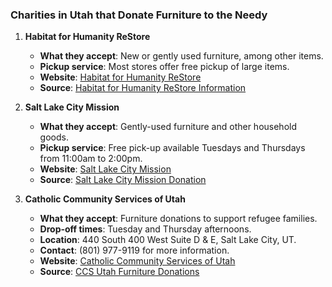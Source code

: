 ### Charities in Utah that Donate Furniture to the Needy

1. **Habitat for Humanity ReStore**
   - **What they accept**: New or gently used furniture, among other items.
   - **Pickup service**: Most stores offer free pickup of large items.
   - **Website**: [Habitat for Humanity ReStore](https://www.habitat.org/restores)
   - **Source**: [Habitat for Humanity ReStore Information](https://www.habitat.org/stories/does-habitat-offer-furniture-donation-pickup)

2. **Salt Lake City Mission**
   - **What they accept**: Gently-used furniture and other household goods.
   - **Pickup service**: Free pick-up available Tuesdays and Thursdays from 11:00am to 2:00pm.
   - **Website**: [Salt Lake City Mission](https://saltlakecitymission.org/donate/idonate/schedule-a-pick-up)
   - **Source**: [Salt Lake City Mission Donation](https://saltlakecitymission.org/donate/idonate/schedule-a-pick-up/)

3. **Catholic Community Services of Utah**
   - **What they accept**: Furniture donations to support refugee families.
   - **Drop-off times**: Tuesday and Thursday afternoons.
   - **Location**: 440 South 400 West Suite D & E, Salt Lake City, UT.
   - **Contact**: (801) 977-9119 for more information.
   - **Website**: [Catholic Community Services of Utah](https://ccsutah.org/get-involved/in-kind-donations)
   - **Source**: [CCS Utah Furniture Donations](https://ccsutah.org/get-involved/in-kind-donations)

